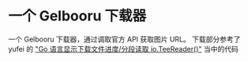 # 一个 Gelbooru 下载器

一个 Gelbooru 下载器，通过调取官方 API 获取图片 URL。 下载部分参考了 yufei 的 ["Go 语言显示下载文件进度/分段读取 io.TeeReader()"](https://www.twle.cn/t/385)  当中的代码
